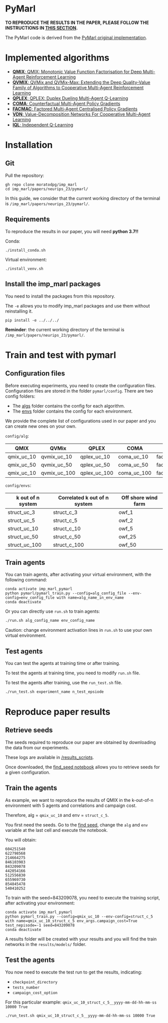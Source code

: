 # PyMarl

**TO REPRODUCE THE RESULTS IN THE PAPER, PLEASE FOLLOW THE INSTRUCTIONS IN [THIS SECTION](#Reproduce-paper-results).**


The PyMarl code is derived from the [PyMarl original implementation](https://github.com/oxwhirl/pymarl).

# Implemented algorithms

- [**QMIX**: QMIX: Monotonic Value Function Factorisation for Deep Multi-Agent Reinforcement Learning](https://arxiv.org/abs/1803.11485)
- [**QVMIX**: QVMix and QVMix-Max: Extending the Deep Quality-Value Family of Algorithms to Cooperative Multi-Agent Reinforcement Learning](https://arxiv.org/abs/2012.12062)
- [**QPLEX**: QPLEX: Duplex Dueling Multi-Agent Q-Learning](https://arxiv.org/abs/2008.01062)
- [**COMA**: Counterfactual Multi-Agent Policy Gradients](https://arxiv.org/abs/1705.08926)
- [**FACMAC**: Factored Multi-Agent Centralised Policy Gradients](https://arxiv.org/abs/2003.06709)
- [**VDN**: Value-Decomposition Networks For Cooperative Multi-Agent Learning](https://arxiv.org/abs/1706.05296) 
- [**IQL**: Independent Q-Learning](https://arxiv.org/abs/1511.08779)

# Installation
## Git

Pull the repository:
```
gh repo clone moratodpg/imp_marl
cd imp_marl/papers/neurips_23/pymarl/
```

In this guide, we consider that the current working directory of the terminal is `/imp_marl/papers/neurips_23/pymarl/`.

## Requirements
To reproduce the results in our paper, you will need **python 3.7!!**

Conda:
```
./install_conda.sh
```

Virtual environment:
```
./install_venv.sh
```

## Install the imp_marl packages

You need to install the packages from this repository.

The `-e` allows you to modify imp_marl packages and use them without reinstalling it.

```
pip install -e ../../../ 
```
**Reminder**: the current working directory of the terminal is `/imp_marl/papers/neurips_23/pymarl/`.

# Train and test with pymarl
## Configuration files
Before executing experiments, you need to create the configuration files.
Configuration files are stored in the folder `pymarl/config`.
There are two config folders:
- The [algs](config/algs) folder contains the config for each algorithm.
- The [envs](config/envs) folder contains the config for each environment.

We provide the complete list of configurations used in our paper and you can create new ones on your own.

`config/alg`:

| QMIX       | QVMix        | QPLEX       |   COMA        | FACMAC      | IQL            | DQN      |
|------------|--------------|-------------|---------------|-------------|----------------|----------|
| qmix_uc_10 | qvmix_uc_10  | qplex_uc_10 | coma_uc_10    | facmac_uc_10 | iql_uc_10      | dqn_uc_3 |
| qmix_uc_50 | qvmix_uc_50  | qplex_uc_50 | coma_uc_50    | facmac_uc_50 | iql_uc_50      | dqn_uc_5 |
| qmix_uc_10 | qvmix_uc_100 | qplex_uc_100| coma_uc_100   | facmac_uc_100| iql_uc_100     | /        |

`config/envs`:

| k out of n system | Correlated k out of n system | Off shore wind farm |
|-------------------|------------------------------|---------------------|
| struct_uc_3       | struct_c_3                   | owf_1               |
| struct_uc_5       | struct_c_5                   | owf_2               |
| struct_uc_10      | struct_c_10                  | owf_5               |
| struct_uc_50      | struct_c_50                  | owf_25              |
| struct_uc_100     | struct_c_100                 | owf_50              |

## Train agents

You can train agents, after activating your virtual environment, with the following command:

```
conda activate imp_marl_pymarl
python pymarl/pymarl_train.py --config=alg_config_file --env-config=env_config_file with name=alg_name_in_env_name
conda deactivate
```
Or you can directly use `run.sh` to train agents:

```bash
./run.sh alg_config_name env_config_name
```
Caution: change environment activation lines in `run.sh` to use your own virtual environment.

## Test agents
You can test the agents at training time or after training.

To test the agents at training time, you need to modify `run.sh` file.

To test the agents after training, use the `run_test.sh` file.

```bash
./run_test.sh experiment_name n_test_epsiode
```

# Reproduce paper results

## Retrieve seeds

The seeds required to reproduce our paper are obtained by downloading the data from our experiments.

These logs are available in [/results_scripts](../results_scripts/).

Once downloaded, the [find_seed notebook](../results_scripts/find_seed.ipynb) allows you to retrieve seeds for a given configuration. 
 
## Train the agents
As example, we want to reproduce the results of QMIX in the k-out-of-n environment with 5 agents and correlations and campaign cost.

Therefore, alg = `qmix_uc_10` and env = `struct_c_5`.

You first need the seeds. Go to the [find seed](../results_scripts/find_seed.ipynb), change the `alg` and `env` variable at the last cell and execute the notebook.

You will obtain:

```
604251540
622798568
214664275
846103983
843209078
442054166
512556830
655969730
854845478
540410252
```

To train with the seed=843209078, you need to execute the training script, after activating your environment:

```
conda activate imp_marl_pymarl
python pymarl_train.py --config=qmix_uc_10 --env-config=struct_c_5 with name=qmix_uc_10_struct_c_5 env_args.campaign_cost=True test_nepisode=-1 seed=843209078 
conda deactivate
```
A results folder will be created with your results and you will find the train networks in the `results/models/` folder.

## Test the agents

You now need to execute the test run to get the results, indicating:
- `checkpoint_directory` 
- `tests_number` 
- `campaign_cost_option` 

For this particular example: `qmix_uc_10_struct_c_5__yyyy-mm-dd-hh-mm-ss 10000 True`

```
./run_test.sh qmix_uc_10_struct_c_5__yyyy-mm-dd-hh-mm-ss 10000 True
```
